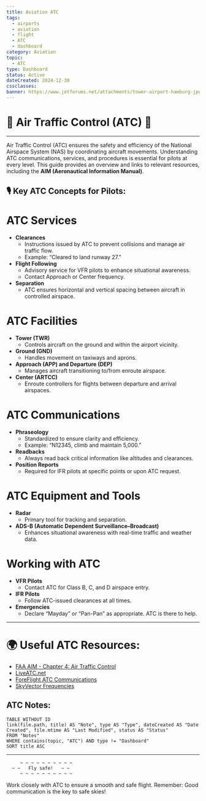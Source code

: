 ```yaml
---
title: Aviation ATC
tags:
  - airports
  - aviation
  - flight
  - ATC
  - dashboard
category: Aviation
topic:
  - ATC
type: Dashboard
status: Active
dateCreated: 2024-12-30
cssclasses: 
banner: https://www.jetforums.net/attachments/tower-airport-hamburg-jpg.9575/
---
```


# 🛫 Air Traffic Control (ATC) 🎤
___

Air Traffic Control (ATC) ensures the safety and efficiency of the National Airspace System (NAS) by coordinating aircraft movements. Understanding ATC communications, services, and procedures is essential for pilots at every level. This guide provides an overview and links to relevant resources, including the **AIM (Aeronautical Information Manual)**.

## 🎙 Key ATC Concepts for Pilots:

# ATC Services
- **Clearances**
	- Instructions issued by ATC to prevent collisions and manage air traffic flow.
	- Example: “Cleared to land runway 27.”
- **Flight Following**
	- Advisory service for VFR pilots to enhance situational awareness.
	- Contact Approach or Center frequency.
- **Separation**
	- ATC ensures horizontal and vertical spacing between aircraft in controlled airspace.

# ATC Facilities
- **Tower (TWR)**
	- Controls aircraft on the ground and within the airport vicinity.
- **Ground (GND)**
	- Handles movement on taxiways and aprons.
- **Approach (APP) and Departure (DEP)**
	- Manages aircraft transitioning to/from enroute airspace.
- **Center (ARTCC)**
	- Enroute controllers for flights between departure and arrival airspaces.

# ATC Communications
- **Phraseology**
	- Standardized to ensure clarity and efficiency.
	- Example: “N12345, climb and maintain 5,000.”
- **Readbacks**
	- Always read back critical information like altitudes and clearances.
- **Position Reports**
	- Required for IFR pilots at specific points or upon ATC request.

# ATC Equipment and Tools
- **Radar**
	- Primary tool for tracking and separation.
- **ADS-B (Automatic Dependent Surveillance–Broadcast)**
	- Enhances situational awareness with real-time traffic and weather data.

# Working with ATC
- **VFR Pilots**
	- Contact ATC for Class B, C, and D airspace entry.
- **IFR Pilots**
	- Follow ATC-issued clearances at all times.
- **Emergencies**
	- Declare “Mayday” or “Pan-Pan” as appropriate. ATC is there to help.

---

# 🌍 Useful ATC Resources:
- [FAA AIM - Chapter 4: Air Traffic Control](https://www.faa.gov/air_traffic/publications/atpubs/aim_html/chap4.html)
- [LiveATC.net](https://www.liveatc.net/)
- [ForeFlight ATC Communications](https://foreflight.com/)
- [SkyVector Frequencies](https://skyvector.com/)

## ATC Notes:
```dataview  
TABLE WITHOUT ID
link(file.path, title) AS "Note", type AS "Type", dateCreated AS "Date Created", file.mtime AS "Last Modified", status AS "Status"
FROM "Notes"
WHERE contains(topic, "ATC") AND type != "Dashboard"
SORT title ASC
````

---

```plaintext
     ~ ~ ~ ~ ~ ~ ~ ~ ~ ~
  ~ ~   Fly safe!   ~ ~
     ~ ~ ~ ~ ~ ~ ~ ~ ~ ~
```

Work closely with ATC to ensure a smooth and safe flight. Remember: Good communication is the key to safe skies!